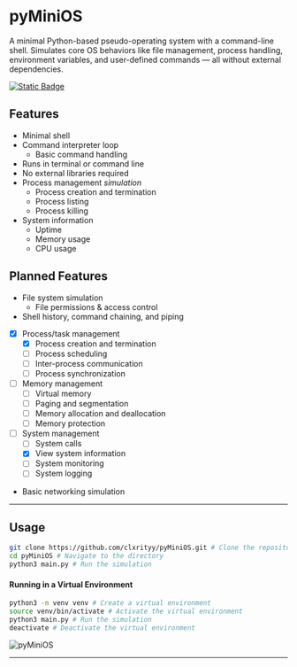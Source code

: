 # pyMiniOS

A minimal Python-based pseudo-operating system with a command-line shell. Simulates core OS behaviors like file management, process handling, environment variables, and user-defined commands — all without external dependencies.

[![Static Badge](https://img.shields.io/badge/commands-show?style=for-the-badge&logo=gnometerminal&logoColor=%23111111&color=%234B8BBE&link=https%3A%2F%2Fgithub.com%2Fclxrityy%2FpyMiniOS%2Fblob%2Fmaster%2FCOMMANDS.md)](./COMMANDS.md)

## Features
- Minimal shell
- Command interpreter loop
    - Basic command handling
- Runs in terminal or command line
- No external libraries required
- Process management *simulation*
    - Process creation and termination
    - Process listing
    - Process killing
- System information
    - Uptime
    - Memory usage
    - CPU usage

## Planned Features
- File system simulation
    - File permissions & access control
- Shell history, command chaining, and piping
- [x] Process/task management
    - [x] Process creation and termination
    - [ ] Process scheduling
    - [ ] Inter-process communication
    - [ ] Process synchronization
- [ ] Memory management
    - [ ] Virtual memory
    - [ ] Paging and segmentation
    - [ ] Memory allocation and deallocation
    - [ ] Memory protection
- [ ] System management
    - [ ] System calls
    - [x] View system information
    - [ ] System monitoring
    - [ ] System logging
- Basic networking simulation

---

## Usage
```bash
git clone https://github.com/clxrityy/pyMiniOS.git # Clone the repository
cd pyMiniOS # Navigate to the directory
python3 main.py # Run the simulation
```

#### Running in a Virtual Environment
```bash
python3 -m venv venv # Create a virtual environment
source venv/bin/activate # Activate the virtual environment
python3 main.py # Run the simulation
deactivate # Deactivate the virtual environment
```

![pyMiniOS](https://i.gyazo.com/0f132b867f785a87ec64c5ba9ce1dd3d.png)

----